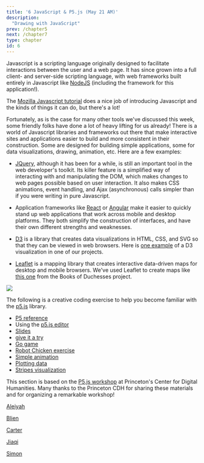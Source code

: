 ```yaml
---
title: '6 JavaScript & P5.js (May 21 AM)'
description:
  "Drawing with JavaScript"
prev: /chapter5
next: /chapter7
type: chapter
id: 6
---
```


<exercise id="1" title="Introduction to Javascript">

Javascript is a scripting language originally designed to facilitate interactions between the user and a web page. It has since grown into a full client- and server-side scripting language, with web frameworks built entirely in Javascript like [NodeJS](https://nodejs.org/en/) (including the framework for this application!).

The [Mozilla Javascript tutorial](https://developer.mozilla.org/en-US/docs/Web/JavaScript/Guide/Introduction) does a nice job of introducing Javascript and the kinds of things it can do, but there's a lot!

</exercise>

<exercise id="2" title="Frameworks and Libraries">

Fortunately, as is the case for many other tools we've discussed this week, some friendly folks have done a lot of heavy lifting for us already! There is a world of Javascript libraries and frameworks out there that make interactive sites and applications easier to build and more consistent in their construction. Some are designed for building simple applications, some for data visualizations, drawing, animation, etc. Here are a few examples:

- [JQuery](https://jquery.com/), although it has been for a while, is still an important tool in the web developer's toolkit. Its killer feature is a simplified way of interacting with and manipulating the DOM, which makes changes to web pages possible based on user interaction. It also makes CSS animations, event handling, and Ajax (asynchronous) calls simpler than if you were writing in pure Javascript.

- Application frameworks like [React](https://reactjs.org/) or [Angular](https://angular.io/) make it easier to quickly stand up web applications that work across mobile and desktop platforms. They both simplify the construction of interfaces, and have their own different strengths and weaknesses.

- [D3](https://d3js.org/) is a library that creates data visualizations in HTML, CSS, and SVG so that they can be viewed in web browsers. Here is [one example](http://qmh.haverford.edu/types-of-mental-illness#alluvialCausesTypes) of a D3 visualization in one of our projects.

- [Leaflet](https://leafletjs.com/) is a mapping library that creates interactive data-driven maps for desktop and mobile browsers. We've used Leaflet to create maps like [this one](https://booksofduchesses.com/#map) from the Books of Duchesses project.

</exercise>

<exercise id="3" title="P5">

<img src="p5js.svg" />


The following is a creative coding exercise to help you become familiar with the [p5.js](https://p5js.org/) library.

- [P5 reference](https://p5js.org/reference/)
- Using the [p5.js editor](https://editor.p5js.org/)
- [Slides](https://aatishb.com/stc209/slides.html)
- [give it a try](https://editor.p5js.org/bulbil/sketches/YkzH6niu5)
- [Go game](https://editor.p5js.org/ajanco@haverford.edu/sketches/wgMel_OQ)
- [Robot Chicken exercise](https://github.com/Princeton-CDH/playingwithdata/raw/master/p5%20playing%20with%20data%20workshop%20handout.pdf)
- [Simple animation](https://editor.p5js.org/slcruz/sketches/b2uP4YSNu)
- [Plotting data](https://editor.p5js.org/slcruz/sketches/005jy4zME)
- [Stripes visualization](https://editor.p5js.org/slcruz/sketches/mCzhpwQ_7)

This section is based on the [P5.js workshop](https://github.com/Princeton-CDH/playingwithdata) at Princeton's Center for Digital Humanities. Many thanks to the Princeton CDH for sharing these materials and for organizing a remarkable workshop!

</exercise>

<exercise id="4" title="Chickens!">

[Aleiyah](https://editor.p5js.org/aspringer/sketches/H8031hAJ1)

[Blien](https://editor.p5js.org/bhabtu/sketches/I6Ga0xCon)

[Carter](https://editor.p5js.org/clangen/sketches/hi6ZGZbaH)

[Jiaqi](https://editor.p5js.org/jzeng/sketches/cR46RfIyD)

[Simon](https://editor.p5js.org/simonbabb/sketches/G7gQUKWl-)

</exercise>
